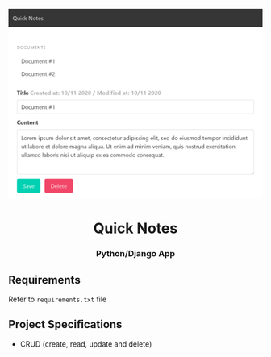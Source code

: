 <h1 align = "center">
<br>
  <img src = "image/notes.png" width = "600">
  <br>
    <br>
  Quick Notes
  <br>
</ H1>

<h3 align = "center"> Python/Django App</h3>

## Requirements

Refer to `requirements.txt` file

## Project Specifications

- CRUD (create, read, update and delete)